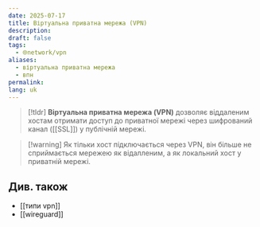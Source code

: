 ```yaml
---
date: 2025-07-17
title: Віртуальна приватна мережа (VPN)
description: 
draft: false
tags:
  - 🌐network/vpn
aliases:
  - віртуальна приватна мережа
  - впн
permalink: 
lang: uk
---
```


> [!tldr]
> **Віртуальна приватна мережа (VPN)** дозволяє віддаленим хостам отримати доступ до приватної мережі через шифрований канал ([[SSL]]) у публічній мережі.

> [!warning] Як тільки хост підключається через VPN, він більше не сприймається мережею як відалленим, а як локальний хост у приватній мережі.


## Див. також

- [[типи vpn]]
- [[wireguard]]